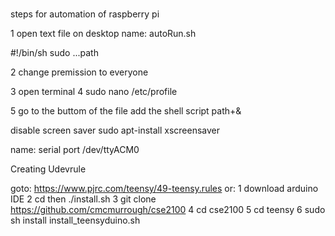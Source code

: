 # 
steps for automation of raspberry pi

1 open text file on desktop 
  name: autoRun.sh
  
  #!/bin/sh
  sudo ...path
  
  2 change premission to everyone
  
  3 open terminal
  4 sudo nano /etc/profile
  
  5 go to the buttom of the file add the shell script path+&
  
  disable screen saver
  sudo apt-install xscreensaver
  
  name: serial port  /dev/ttyACM0
  
  Creating Udevrule
  
   goto:  https://www.pjrc.com/teensy/49-teensy.rules
  or:
 1 download arduino IDE
 2 cd then ./install.sh
 3 git clone https://github.com/cmcmurrough/cse2100
 4 cd cse2100
 5 cd teensy
 6 sudo sh install install_teensyduino.sh
 
 
  
